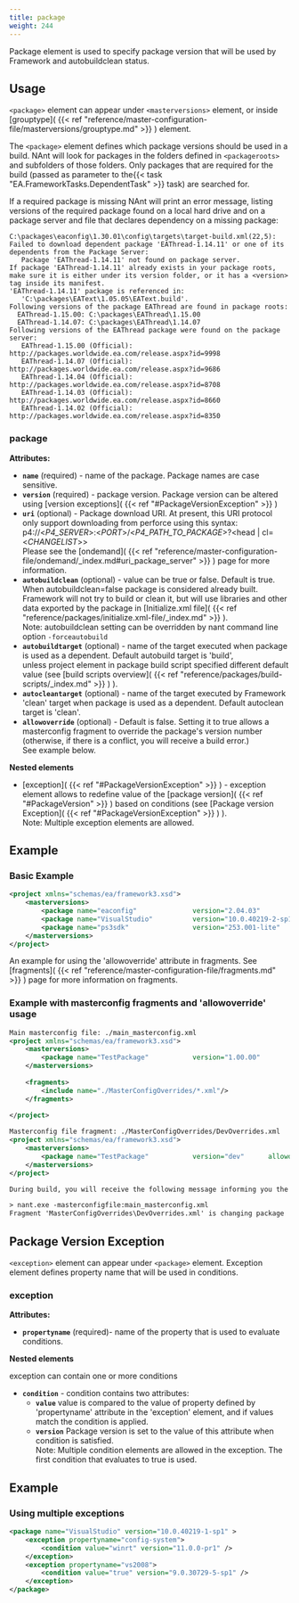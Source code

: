 ```yaml
---
title: package
weight: 244
---
```


Package element is used to specify package version that will be used by Framework and autobuildclean status.

<a name="Usage"></a>
## Usage ##

`<package>` element can appear under `<masterversions>` element,
or inside [grouptype]( {{< ref "reference/master-configuration-file/masterversions/grouptype.md" >}} ) element.

The `<package>` element defines which package versions should be used in a build.
NAnt will look for packages in the folders defined in `<packageroots>` and subfolders of those folders.
Only packages that are required for the build (passed as parameter to the{{< task "EA.FrameworkTasks.DependentTask" >}} task) are searched for.

If a required package is missing NAnt will print an error message, listing versions of the required package found on a local hard drive and on a package
server and file that declares dependency on a missing package:


```
C:\packages\eaconfig\1.30.01\config\targets\target-build.xml(22,5): Failed to download dependent package 'EAThread-1.14.11' or one of its dependents from the Package Server:
   Package 'EAThread-1.14.11' not found on package server.
If package 'EAThread-1.14.11' already exists in your package roots, make sure it is either under its version folder, or it has a <version> tag inside its manifest.
'EAThread-1.14.11' package is referenced in:
   'C:\packages\EAText\1.05.05\EAText.build'.
Following versions of the package EAThread are found in package roots:
  EAThread-1.15.00: C:\packages\EAThread\1.15.00
  EAThread-1.14.07: C:\packages\EAThread\1.14.07
Following versions of the EAThread package were found on the package server:
   EAThread-1.15.00 (Official): http://packages.worldwide.ea.com/release.aspx?id=9998
   EAThread-1.14.07 (Official): http://packages.worldwide.ea.com/release.aspx?id=9686
   EAThread-1.14.04 (Official): http://packages.worldwide.ea.com/release.aspx?id=8708
   EAThread-1.14.03 (Official): http://packages.worldwide.ea.com/release.aspx?id=8660
   EAThread-1.14.02 (Official): http://packages.worldwide.ea.com/release.aspx?id=8350
```

### package ###
**Attributes:** 

* **`name`** (required) - name of the package. Package names are case sensitive.
* **`version`** (required) - package version. Package version can be altered using  [version exceptions]( {{< ref "#PackageVersionException" >}} )
* **`uri`** (optional) - Package download URI. At present, this URI protocol only support downloading from perforce using this syntax:<br>
p4://&lt;_P4_SERVER_&gt;:&lt;_PORT_&gt;/&lt;_P4_PATH_TO_PACKAGE_&gt;?&lt;head | cl=&lt;_CHANGELIST_&gt;&gt;<br>
Please see the [ondemand]( {{< ref "reference/master-configuration-file/ondemand/_index.md#uri_package_server" >}} ) page for more information.
* **`autobuildclean`** (optional) - value can be true or false. Default is true. When autobuildclean=false package is considered already built. Framework will not try to build or clean it, but will use libraries and other data exported by the package in [Initialize.xml file]( {{< ref "reference/packages/initialize.xml-file/_index.md" >}} ).<br/>
Note: autobuildclean setting can be overridden by nant command line option  `-forceautobuild`
* **`autobuildtarget`** (optional) - name of the target executed when package is used as a dependent. Default autobuild target is &#39;build&#39;,<br>unless project element in package build script specified different default value (see [build scripts overview]( {{< ref "reference/packages/build-scripts/_index.md" >}} ) ).
* **`autocleantarget`** (optional) - name of the target executed by Framework &#39;clean&#39; target when package is used as a dependent. Default autoclean target is &#39;clean&#39;.
* **`allowoverride`** (optional) - Default is false.  Setting it to true allows a masterconfig fragment to override the package&#39;s version number (otherwise, if there is a conflict, you will receive a build error.)<br>See example below.

**Nested elements** 

* [exception]( {{< ref "#PackageVersionException" >}} ) - exception element allows to redefine value of the [package version]( {{< ref "#PackageVersion" >}} ) based on conditions (see [Package version Exception]( {{< ref "#PackageVersionException" >}} ) ). <br/> Note: Multiple exception elements are allowed.

## Example ##

### Basic Example ###

```xml
<project xmlns="schemas/ea/framework3.xsd">
    <masterversions>
        <package name="eaconfig"              version="2.04.03"          />
        <package name="VisualStudio"          version="10.0.40219-2-sp1" />
        <package name="ps3sdk"                version="253.001-lite"     />
    </masterversions>
</project>
```
An example for using the &#39;allowoverride&#39; attribute in fragments.  See  [fragments]( {{< ref "reference/master-configuration-file/fragments.md" >}} )  page for more information on fragments.

### Example with masterconfig fragments and 'allowoverride' usage ###

```xml
Main masterconfig file: ./main_masterconfig.xml
<project xmlns="schemas/ea/framework3.xsd">
    <masterversions>
        <package name="TestPackage"           version="1.00.00"          />
    </masterversions>
  
    <fragments>
        <include name="./MasterConfigOverrides/*.xml"/>
    </fragments>
   
</project>

Masterconfig file fragment: ./MasterConfigOverrides/DevOverrides.xml
<project xmlns="schemas/ea/framework3.xsd">
    <masterversions>
        <package name="TestPackage"           version="dev"      allowoverride="true"      />
    </masterversions>
</project>

During build, you will receive the following message informing you the version change:

> nant.exe -masterconfigfile:main_masterconfig.xml
Fragment 'MasterConfigOverrides\DevOverrides.xml' is changing package 'TestPackage' from version '1.00.00' to 'dev'.
```
<a name="PackageVersionException"></a>
## Package Version Exception ##

`<exception>` element can appear under `<package>` element. Exception element defines property name that will be used in conditions.

### exception ###
**Attributes:** 

* **`propertyname`** (required)- name of the property that is used to evaluate conditions.

**Nested elements** 

exception can contain one or more conditions

* **`condition`** - condition contains two attributes:
  * **`value`** value is compared to the value of property defined by &#39;propertyname&#39; attribute in the &#39;exception&#39; element, and if values match the condition is applied.
  * **`version`** Package version is set to the value of this attribute when condition is satisfied.<br/>
  Note: Multiple condition elements are allowed in the exception. The first condition that evaluates to true is used.

## Example ##

### Using multiple exceptions ###

```xml
<package name="VisualStudio" version="10.0.40219-1-sp1" >
    <exception propertyname="config-system">
        <condition value="winrt" version="11.0.0-pr1" />
    </exception>
    <exception propertyname="vs2008">
        <condition value="true" version="9.0.30729-5-sp1" />
    </exception>
</package>
```
